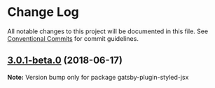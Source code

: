 # Change Log

All notable changes to this project will be documented in this file.
See [Conventional Commits](https://conventionalcommits.org) for commit guidelines.

<a name="3.0.1-beta.0"></a>
## [3.0.1-beta.0](https://github.com/gatsbyjs/gatsby/tree/master/packages/gatsby-plugin-styled-jsx/compare/gatsby-plugin-styled-jsx@2.0.6...gatsby-plugin-styled-jsx@3.0.1-beta.0) (2018-06-17)

**Note:** Version bump only for package gatsby-plugin-styled-jsx
